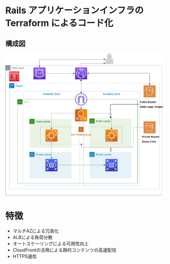 # Rails アプリケーションインフラのTerraform によるコード化
## 構成図
![diagram](image/sample2.png)

# 特徴
- マルチAZによる冗長化
- ALBによる負荷分散
- オートスケーリングによる可用性向上
- CloudFrontの活用による静的コンテンツの高速配信
- HTTPS通信

